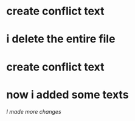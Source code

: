 # create conflict text
# i delete the entire file
# create conflict text
# now i added some texts

*I made more changes*
